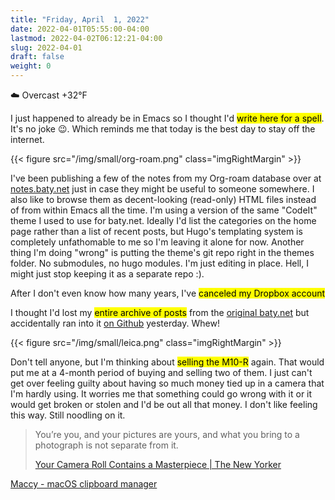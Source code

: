 ```yaml
---
title: "Friday, April  1, 2022"
date: 2022-04-01T05:55:00-04:00
lastmod: 2022-04-02T06:12:21-04:00
slug: 2022-04-01
draft: false
weight: 0
---
```


☁️   Overcast +32°F

I just happened to already be in Emacs so I thought I'd <mark>write here for a spell</mark>. It's no joke 😉. Which reminds me that today is the best day to stay off the internet.

{{< figure src="/img/small/org-roam.png" class="imgRightMargin" >}}

I've been publishing a few of the notes from my Org-roam database over at [notes.baty.net](https://notes.baty.net) just in case they might be useful to someone somewhere. I also like to browse them as decent-looking (read-only) HTML files instead of from within Emacs all the time. I'm using a version of the same "CodeIt" theme I used to use for baty.net. Ideally I'd list the categories on the home page rather than a list of recent posts, but Hugo's templating system is completely unfathomable to me so I'm leaving it alone for now. Another thing I'm doing "wrong" is putting the theme's git repo right in the themes folder. No submodules, no hugo modules. I'm just editing in place. Hell, I might just stop keeping it as a separate repo :).

After I don't even know how many years, I've <mark>canceled my Dropbox account</mark>

I thought I'd lost my <mark>entire archive of posts</mark> from the [original baty.net](https://archive.baty.net)  but accidentally ran into it [on Github](https://github.com/jackbaty/archive.baty.net) yesterday. Whew!

{{< figure src="/img/small/leica.png" class="imgRightMargin" >}}

Don't tell anyone, but I'm thinking about <mark>selling the M10-R</mark> again. That would put me at a 4-month period of buying and selling two of them. I just can't get over feeling guilty about having so much money tied up in a camera that I'm hardly using. It worries me that something could go wrong with it or it would get broken or stolen and I'd be out all that money. I don't like feeling this way. Still noodling on it.

> You’re you, and your pictures are yours, and what you bring to a photograph is not separate from it.
>
> [Your Camera Roll Contains a Masterpiece | The New Yorker](https://www.newyorker.com/culture/culture-desk/your-camera-roll-contains-a-masterpiece)

[Maccy - macOS clipboard manager](https://maccy.app/)

[//]: # "Exported with love from a post written in Org mode"
[//]: # "- https://github.com/kaushalmodi/ox-hugo"
